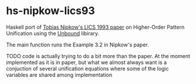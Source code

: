 # hs-nipkow-lics93
Haskell port of [Tobias Nipkow's LICS 1993 paper](https://www21.in.tum.de/~nipkow/pubs/lics93.html) on Higher-Order Pattern Unification using the [Unbound](https://hackage.haskell.org/package/unbound) libirary.

The main function runs the Example 3.2 in Nipkow's paper.

TODO code is actually trying to do a bit more than the paper. At the moment implemented as it is in paper, but what we almost always want is a conjuction of several unification equations where some of the logic variables are shared among implementation
